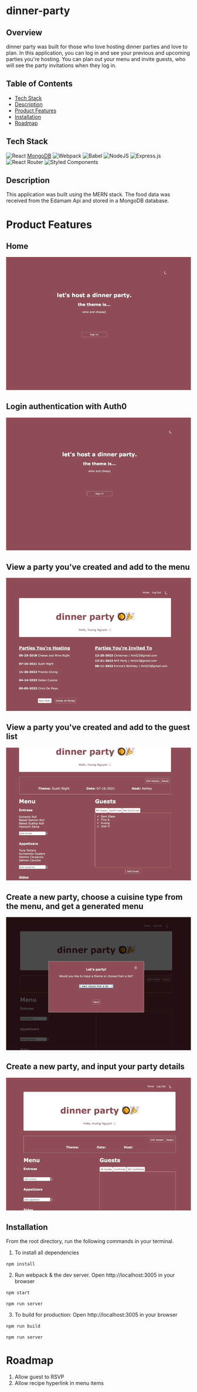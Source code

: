 # dinner-party

## Overview
dinner party was built for those who love hosting dinner parties and love to plan. In this application, you can log in and see your previous and upcoming parties you're hosting. You can plan out your menu and invite guests, who will see the party invitations when they log in.

## Table of Contents
* [Tech Stack](https://github.com/huongnguyen04/dinner-party/blob/main/README.md#tech-stack)  
* [Description](https://github.com/huongnguyen04/dinner-party/blob/main/README.md#description)  
* [Product Features](https://github.com/huongnguyen04/dinner-party/blob/main/README.md#product-features)  
* [Installation](https://github.com/huongnguyen04/dinner-party/blob/main/README.md#installation)  
* [Roadmap](https://github.com/huongnguyen04/dinner-party/blob/main/README.md#installation)  

## Tech Stack
![React](https://img.shields.io/badge/react-%2320232a.svg?style=for-the-badge&logo=react&logoColor=%2361DAFB)
[MongoDB](https://img.shields.io/badge/MongoDB-%234ea94b.svg?style=for-the-badge&logo=mongodb&logoColor=white)
![Webpack](https://img.shields.io/badge/webpack-%238DD6F9.svg?style=for-the-badge&logo=webpack&logoColor=black)
![Babel](https://img.shields.io/badge/Babel-F9DC3e?style=for-the-badge&logo=babel&logoColor=black)
![NodeJS](https://img.shields.io/badge/node.js-6DA55F?style=for-the-badge&logo=node.js&logoColor=white)
![Express.js](https://img.shields.io/badge/express.js-%23404d59.svg?style=for-the-badge&logo=express&logoColor=%2361DAFB)
![React Router](https://img.shields.io/badge/React_Router-CA4245?style=for-the-badge&logo=react-router&logoColor=white)
![Styled Components](https://img.shields.io/badge/styled--components-DB7093?style=for-the-badge&logo=styled-components&logoColor=white)

## Description
This application was built using the MERN stack. The food data was received from the Edamam Api and stored in a MongoDB database.

# Product Features
## Home
![](./readMeGifs/login.gif)

## Login authentication with Auth0
![](./readMeGifs/loggedIn.gif)

## View a party you've created and add to the menu
![](./readMeGifs/menuDemo.gif)

## View a party you've created and add to the guest list
![](./readMeGifs/guestDemo.gif)

## Create a new party, choose a cuisine type from the menu, and get a generated menu
![](./readMeGifs/menuGeneratorDemo.gif)

## Create a new party, and input your party details
![](./readMeGifs/PartyCreationDemo.gif)

## Installation
From the root directory, run the following commands in your terminal.

1. To install all dependencies

```
npm install
```

2. Run webpack & the dev server. Open http://localhost:3005 in your browser
```
npm start
```
```
npm run server
```
3. To build for production: Open http://localhost:3005 in your browser
 ```
npm run build
```
 ```
npm run server
```

# Roadmap
1. Allow guest to RSVP
2. Allow recipe hyperlink in menu items
